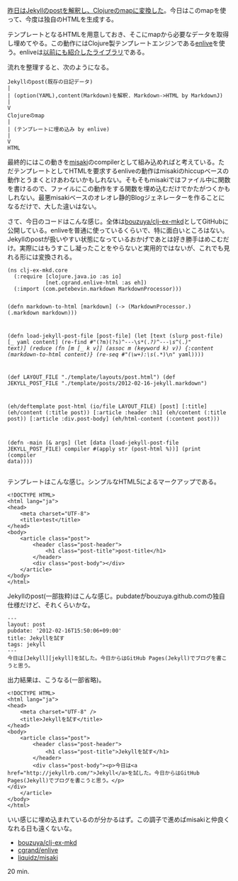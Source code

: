 [昨日はJekyllのpostを解釈し、Clojureのmapに変換した](http://bouzuya.github.com/2012/08/21/parse-jekyll-post-by-clojure.html)。今日はこのmapを使って、今度は独自のHTMLを生成する。

テンプレートとなるHTMLを用意しておき、そこにmapから必要なデータを取得し埋めてやる。この動作にはClojure製テンプレートエンジンである[enlive](https://github.com/cgrand/enlive)を使う。enliveは[以前にも紹介したライブラリ](http://bouzuya.github.com/2012/06/18/try-enlive.html)である。

流れを整理すると、次のようになる。

    Jekyllのpost(既存の日記データ)
    |
    | (option(YAML),content(Markdown)を解釈. Markdown->HTML by MarkdownJ)
    |
    V
    Clojureのmap
    |
    | (テンプレートに埋め込み by enlive)
    |
    V
    HTML

最終的にはこの動きを[misaki](https://github.com/liquidz/misaki)のcompilerとして組み込めればと考えている。ただテンプレートとしてHTMLを要求するenliveの動作はmisakiのhiccupベースの動作とうまくとけあわないかもしれない。そもそもmisakiではファイル中に関数を書けるので、ファイルにこの動作をする関数を埋め込むだけでかたがつくかもしれない。最悪misakiベースのオレオレ静的Blogジェネレーターを作ることになるだけで、大した違いはない。

さて、今日のコードはこんな感じ。全体は[bouzuya/clj-ex-mkd](https://github.com/bouzuya/clj-ex-mkd/tree/e0c22ade7fa934e0ab1483f1af88e9a43999c0da)としてGitHubに公開している。enliveを普通に使っているくらいで、特に面白いところはない。Jekyllのpostが扱いやすい状態になっているおかげであとは好き勝手はめこむだけ。実際にはもうすこし凝ったことをやらないと実用的ではないが、これでも見れる形には変換される。

<div><script src="https://gist.github.com/3425273.js?file=core.clj"></script><noscript>
<pre><code>(ns clj-ex-mkd.core
  (:require [clojure.java.io :as io]
            [net.cgrand.enlive-html :as eh])
  (:import (com.petebevin.markdown MarkdownProcessor)))

(defn markdown-to-html
  [markdown]
  (-&gt;
    (MarkdownProcessor.)
    (.markdown markdown)))

(defn load-jekyll-post-file
  [post-file]
  (let [text (slurp post-file)
        [_ yaml content] (re-find #&quot;(?m)(?s)^---\s*(.*?)^---\s*^(.*)&quot; text)]
    (reduce (fn [m [_ k v]] (assoc m (keyword k) v))
            {:content (markdown-to-html content)}
            (re-seq #&quot;(\w+):\s*(.*)\n&quot; yaml))))

(def LAYOUT_FILE &quot;./template/layouts/post.html&quot;)
(def JEKYLL_POST_FILE &quot;./template/posts/2012-02-16-jekyll.markdown&quot;)

(eh/deftemplate post-html (io/file LAYOUT_FILE)
  [post]
  [:title] (eh/content (:title post))
  [:article :header :h1] (eh/content (:title post))
  [:article :div.post-body] (eh/html-content (:content post)))

(defn -main
  [&amp; args]
  (let [data (load-jekyll-post-file JEKYLL_POST_FILE)
        compiler #(apply str (post-html %))]
    (print (compiler data))))</code></pre></noscript></div>


テンプレートはこんな感じ。シンプルなHTML5によるマークアップである。

    <!DOCTYPE HTML>
    <html lang="ja">
    <head>
        <meta charset="UTF-8">
        <title>test</title>
    </head>
    <body>
        <article class="post">
            <header class="post-header">
                <h1 class="post-title">post-title</h1>
            </header>
            <div class="post-body"></div>
        </article>
    </body>
    </html>

Jekyllのpost(一部抜粋)はこんな感じ。pubdateがbouzuya.github.comの独自仕様だけど、それくらいかな。

    ---
    layout: post
    pubdate: '2012-02-16T15:50:06+09:00'
    title: Jekyllを試す
    tags: jekyll
    ---
    今日は[Jekyll][jekyll]を試した。今日からはGitHub Pages(Jekyll)でブログを書こうと思う。

出力結果は、こうなる(一部省略)。

    <!DOCTYPE HTML>
    <html lang="ja">
    <head>
        <meta charset="UTF-8" />
        <title>Jekyllを試す</title>
    </head>
    <body>
        <article class="post">
            <header class="post-header">
                <h1 class="post-title">Jekyllを試す</h1>
            </header>
            <div class="post-body"><p>今日は<a href="http://jekyllrb.com/">Jekyll</a>を試した。今日からはGitHub Pages(Jekyll)でブログを書こうと思う。</p>
    </div>
        </article>
    </body>
    </html>

いい感じに埋め込まれているのが分かるはず。この調子で進めばmisakiと仲良くなれる日も遠くないな。

- [bouzuya/clj-ex-mkd](https://github.com/bouzuya/clj-ex-mkd)
- [cgrand/enlive](https://github.com/cgrand/enlive)
- [liquidz/misaki](https://github.com/liquidz/misaki)

20 min.
